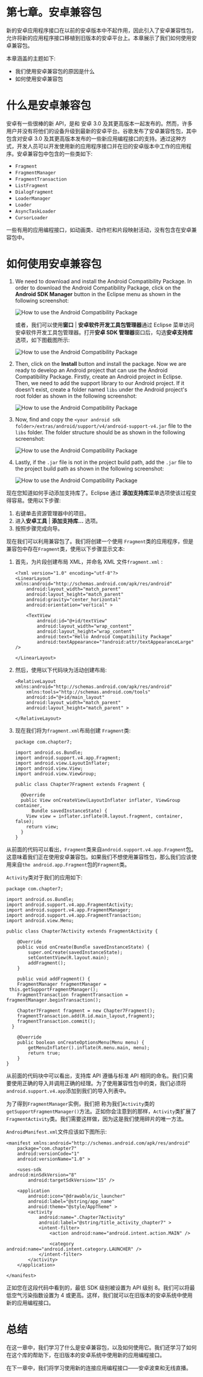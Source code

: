 # 第七章。安卓兼容包

新的安卓应用程序接口在以前的安卓版本中不起作用，因此引入了安卓兼容性包，允许将新的应用程序接口移植到旧版本的安卓平台上。本章展示了我们如何使用安卓兼容包。

本章涵盖的主题如下:

*   我们使用安卓兼容包的原因是什么
*   如何使用安卓兼容包

# 什么是安卓兼容包

安卓有一些很棒的新 API，是和 安卓 3.0 及其更高版本一起发布的。然而，许多用户并没有将他们的设备升级到最新的安卓平台。谷歌发布了安卓兼容性包，其中包含对安卓 3.0 及其更高版本发布的一些新应用编程接口的支持。通过这种方式，开发人员可以开发使用新的应用程序接口并在旧的安卓版本中工作的应用程序。安卓兼容包中包含的一些类如下:

*   `Fragment`
*   `FragmentManager`
*   `FragmentTransaction`
*   `ListFragment`
*   `DialogFragment`
*   `LoaderManager`
*   `Loader`
*   `AsyncTaskLoader`
*   `CursorLoader`

一些有用的应用编程接口，如动画类、动作栏和片段映射活动，没有包含在安卓兼容包中。

# 如何使用安卓兼容包

1.  We need to download and install the Android Compatibility Package. In order to download the Android Compatibility Package, click on the **Android SDK Manager** button in the Eclipse menu as shown in the following screenshot:

    ![How to use the Android Compatibility Package](graphics/9526_07_01.jpg)

    或者，我们可以使用**窗口** | **安卓软件开发工具包管理器**通过 Eclipse 菜单访问安卓软件开发工具包管理器。打开**安卓 SDK 管理器**窗口后，勾选**安卓支持库**选项，如下图截图所示:

    ![How to use the Android Compatibility Package](graphics/9526_07_02.jpg)

2.  Then, click on the **Install** button and install the package. Now we are ready to develop an Android project that can use the Android Compatibility Package. Firstly, create an Android project in Eclipse. Then, we need to add the support library to our Android project. If it doesn't exist, create a folder named `libs` under the Android project's root folder as shown in the following screenshot:

    ![How to use the Android Compatibility Package](graphics/9526_07_03.jpg)

3.  Now, find and copy the `<your android sdk folder>/extras/android/support/v4/android-support-v4.jar` file to the `libs` folder. The folder structure should be as shown in the following screenshot:

    ![How to use the Android Compatibility Package](graphics/9526_07_04.jpg)

4.  Lastly, if the `.jar` file is not in the project build path, add the `.jar` file to the project build path as shown in the following screenshot:

    ![How to use the Android Compatibility Package](graphics/9526_07_05.jpg)

现在您知道如何手动添加支持库了。Eclipse 通过 **添加支持库**菜单选项使该过程变得容易。使用以下步骤:

1.  右键单击资源管理器中的项目。
2.  进入**安卓工具** | **添加支持库…** 选项。
3.  按照步骤完成向导。

现在我们可以利用兼容包了。我们将创建一个使用 `Fragment`类的应用程序，但是兼容包中存在`Fragment`类，使用以下步骤显示文本:

1.  首先，为片段创建布局 XML，并命名 XML 文件`fragment.xml` :

    ```
    <?xml version="1.0" encoding="utf-8"?>
    <LinearLayout xmlns:android="http://schemas.android.com/apk/res/android"
        android:layout_width="match_parent"
        android:layout_height="match_parent"
        android:gravity="center_horizontal"
        android:orientation="vertical" >

        <TextView
            android:id="@+id/textView"
            android:layout_width="wrap_content"
            android:layout_height="wrap_content"
            android:text="Hello Android Compatibility Package"
            android:textAppearance="?android:attr/textAppearanceLarge" />

    </LinearLayout>
    ```

2.  然后，使用以下代码块为活动创建布局:

    ```
    <RelativeLayout 
    xmlns:android="http://schemas.android.com/apk/res/android"
        xmlns:tools="http://schemas.android.com/tools"
        android:id="@+id/main_layout"
        android:layout_width="match_parent"
        android:layout_height="match_parent" >

    </RelativeLayout>
    ```

3.  现在我们将为`fragment.xml`布局创建 `Fragment`类:

    ```
    package com.chapter7;

    import android.os.Bundle;
    import android.support.v4.app.Fragment;
    import android.view.LayoutInflater;
    import android.view.View;
    import android.view.ViewGroup;

    public class Chapter7Fragment extends Fragment {

      @Override
      public View onCreateView(LayoutInflater inflater, ViewGroup 
    container,
          Bundle savedInstanceState) {
        View view = inflater.inflate(R.layout.fragment, container, 
    false);
        return view;
      }
    }
    ```

从前面的代码可以看出，`Fragment`类来自`android.support.v4.app.Fragment`包。这意味着我们正在使用安卓兼容包。如果我们不想使用兼容性包，那么我们应该使用来自`the android.app.Fragment`包的`Fragment`类。

`Activity`类对于我们的应用如下:

```
package com.chapter7;

import android.os.Bundle;
import android.support.v4.app.FragmentActivity;
import android.support.v4.app.FragmentManager;
import android.support.v4.app.FragmentTransaction;
import android.view.Menu;

public class Chapter7Activity extends FragmentActivity {

    @Override
    public void onCreate(Bundle savedInstanceState) {
        super.onCreate(savedInstanceState);
        setContentView(R.layout.main);
        addFragment();
    }

    public void addFragment() {
    FragmentManager fragmentManager = 
 this.getSupportFragmentManager();
    FragmentTransaction fragmentTransaction = fragmentManager.beginTransaction();

    Chapter7Fragment fragment = new Chapter7Fragment();
    fragmentTransaction.add(R.id.main_layout,fragment);
    fragmentTransaction.commit();
  }

    @Override
    public boolean onCreateOptionsMenu(Menu menu) {
        getMenuInflater().inflate(R.menu.main, menu);
        return true;
    }
}
```

从前面的代码块中可以看出，支持库 API 遵循与标准 API 相同的命名。我们只需要使用正确的导入并调用正确的经理。为了使用兼容性包中的类，我们必须将`android.support.v4.app`添加到我们的导入列表中。

为了得到`FragmentManager`实例，我们把 称为我们`Activity`类的`getSupportFragmentManager()`方法。正如你会注意到的那样，`Activity`类扩展了 `FragmentActivity`类。我们需要这样做，因为这是我们使用碎片的唯一方法。

`AndroidManifest.xml`文件应该如下图所示:

```
<manifest xmlns:android="http://schemas.android.com/apk/res/android"
    package="com.chapter7"
    android:versionCode="1"
    android:versionName="1.0" >

    <uses-sdk
 android:minSdkVersion="8"
        android:targetSdkVersion="15" />

    <application
        android:icon="@drawable/ic_launcher"
        android:label="@string/app_name"
        android:theme="@style/AppTheme" >
        <activity
            android:name=".Chapter7Activity"
            android:label="@string/title_activity_chapter7" >
            <intent-filter>
                <action android:name="android.intent.action.MAIN" />

                <category android:name="android.intent.category.LAUNCHER" />
            </intent-filter>
        </activity>
    </application>

</manifest>
```

正如您在这段代码中看到的，最低 SDK 级别被设置为 API 级别 8。我们可以将最低空气污染指数设置为 4 或更高。这样，我们就可以在旧版本的安卓系统中使用新的应用编程接口。

# 总结

在这一章中，我们学习了什么是安卓兼容包，以及如何使用它。我们还学习了如何在这个库的帮助下，在旧版本的安卓系统中使用新的应用编程接口。

在下一章中，我们将学习使用新的连接应用编程接口——安卓波束和无线直播。